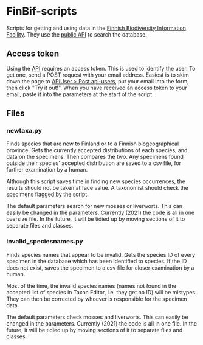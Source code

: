 # FinBif-scripts
Scripts for getting and using data in the [Finnish Biodiversity Information Facility](https://laji.fi/en). They use the [public API](https://api.laji.fi) to search the database.

## Access token
Using the [API]((https://api.laji.fi)) requires an access token. This is used to identify the user. To get one, send a POST request with your email address. Easiest is to skim down the page to [APIUser > Post api-users](https://api.laji.fi/explorer/#!/APIUser/APIUser_create_post_api_users), put  your email into the form, then click "Try it out!".
When you have received an access token to your email, paste it into the parameters at the start of the script.

## Files

### newtaxa.py
Finds species that are new to Finland or to a Finnish biogeographical province. Gets the currently accepted distributions of each species, and data on the specimens. Then compares the two. Any specimens found outside their species' accepted distribution are saved to a csv file, for further examination by a human.

Although this script saves time in finding new species occurrences, the results should not be taken at face value. A taxonomist should check the specimens flagged by the script.

The default parameters search for new mosses or liverworts. This can easily be changed in the parameters.
Currently (2021) the code is all in one oversize file. In the future, it will be tidied up by moving sections of it to separate files and classes.

### invalid_speciesnames.py
Finds species names that appear to be invalid. Gets the species ID of every specimen in the database which has been identified to species. If the ID does not exist, saves the specimen to a csv file for closer examination by a human. 

Most of the time, the invalid species names (names not found in the accepted list of species in Taxon Editor, i.e. they get no ID) will be mistypes. They can then be corrected by whoever is responsible for the specimen data.

The default parameters check mosses and liverworts. This can easily be changed in the parameters.
Currently (2021) the code is all in one file. In the future, it will be tidied up by moving sections of it to separate files and classes.
